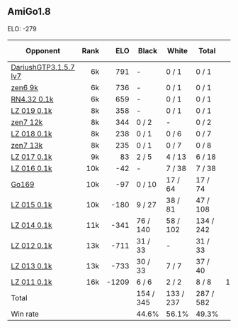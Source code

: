 ## AmiGo1.8 ##

ELO: -279

Opponent | Rank | ELO | Black | White | Total | Win rate
---------|-----:|----:|-------|-------|-------|-------:
[DariushGTP3.1.5.7 lv7](DariushGTP3.1.5.7%20lv7.md) | 6k | 791 | - | 0 / 1 | 0 / 1 | 0.0%
[zen6 9k](zen6%209k.md) | 6k | 736 | - | 0 / 1 | 0 / 1 | 0.0%
[RN4.32 0.1k](RN4.32%200.1k.md) | 6k | 659 | - | 0 / 1 | 0 / 1 | 0.0%
[LZ 019 0.1k](LZ%20019%200.1k.md) | 8k | 358 | - | 0 / 1 | 0 / 1 | 0.0%
[zen7 12k](zen7%2012k.md) | 8k | 344 | 0 / 2 | - | 0 / 2 | 0.0%
[LZ 018 0.1k](LZ%20018%200.1k.md) | 8k | 238 | 0 / 1 | 0 / 6 | 0 / 7 | 0.0%
[zen7 13k](zen7%2013k.md) | 8k | 235 | 0 / 1 | 0 / 7 | 0 / 8 | 0.0%
[LZ 017 0.1k](LZ%20017%200.1k.md) | 9k | 83 | 2 / 5 | 4 / 13 | 6 / 18 | 33.3%
[LZ 016 0.1k](LZ%20016%200.1k.md) | 10k | -42 | - | 7 / 38 | 7 / 38 | 18.4%
[Go169](Go169.md) | 10k | -97 | 0 / 10 | 17 / 64 | 17 / 74 | 23.0%
[LZ 015 0.1k](LZ%20015%200.1k.md) | 10k | -180 | 9 / 27 | 38 / 81 | 47 / 108 | 43.5%
[LZ 014 0.1k](LZ%20014%200.1k.md) | 11k | -341 | 76 / 140 | 58 / 102 | 134 / 242 | 55.4%
[LZ 012 0.1k](LZ%20012%200.1k.md) | 13k | -711 | 31 / 33 | - | 31 / 33 | 93.9%
[LZ 013 0.1k](LZ%20013%200.1k.md) | 13k | -733 | 30 / 33 | 7 / 7 | 37 / 40 | 92.5%
[LZ 011 0.1k](LZ%20011%200.1k.md) | 16k | -1209 | 6 / 6 | 2 / 2 | 8 / 8 | 100.0%
Total | | | 154 / 345 | 133 / 237 | 287 / 582 | 
Win rate| | | 44.6% | 56.1% | 49.3% | 
